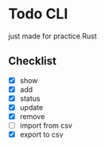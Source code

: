 # Todo CLI
just made for practice Rust

## Checklist
- [x] show
- [x] add
- [x] status
- [x] update
- [x] remove
- [ ] import from csv
- [x] export to csv